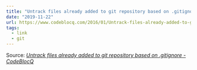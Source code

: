 ```yaml
---
title: "Untrack files already added to git repository based on .gitignore - CodeBlocQ"
date: "2019-11-22"
url: https://www.codeblocq.com/2016/01/Untrack-files-already-added-to-git-repository-based-on-gitignore/
tags:
  - link
  - git
---
```


Source: _[Untrack files already added to git repository based on .gitignore - CodeBlocQ](https://www.codeblocq.com/2016/01/Untrack-files-already-added-to-git-repository-based-on-gitignore/)_
